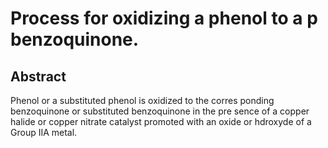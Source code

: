# Process for oxidizing a phenol to a p benzoquinone.

## Abstract
Phenol or a substituted phenol is oxidized to the corres ponding benzoquinone or substituted benzoquinone in the pre sence of a copper halide or copper nitrate catalyst promoted with an oxide or hdroxyde of a Group IIA metal.